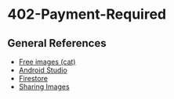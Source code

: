 # 402-Payment-Required

## General References
- [Free images (cat)](https://www.freeimages.com/)
- [Android Studio](https://developer.android.com/develop)
- [Firestore](https://firebase.google.com/docs/firestore)
- [Sharing Images](https://www.geeksforgeeks.org/how-to-share-image-of-your-app-with-another-app-in-android/)

